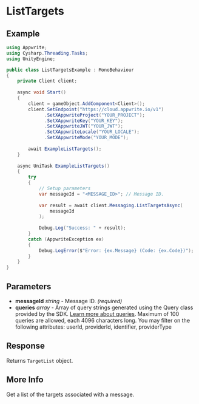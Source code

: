 # ListTargets

## Example

```csharp
using Appwrite;
using Cysharp.Threading.Tasks;
using UnityEngine;

public class ListTargetsExample : MonoBehaviour
{
    private Client client;
    
    async void Start()
    {
        client = gameObject.AddComponent<Client>();
        client.SetEndpoint("https://cloud.appwrite.io/v1")
              .SetXAppwriteProject("YOUR_PROJECT");
              .SetXAppwriteKey("YOUR_KEY");
              .SetXAppwriteJWT("YOUR_JWT");
              .SetXAppwriteLocale("YOUR_LOCALE");
              .SetXAppwriteMode("YOUR_MODE");
        
        await ExampleListTargets();
    }
    
    async UniTask ExampleListTargets()
    {
        try
        {
            // Setup parameters
            var messageId = "<MESSAGE_ID>"; // Message ID.
            
            var result = await client.Messaging.ListTargetsAsync(
                messageId
            );
            
            Debug.Log("Success: " + result);
        }
        catch (AppwriteException ex)
        {
            Debug.LogError($"Error: {ex.Message} (Code: {ex.Code})");
        }
    }
}
```

## Parameters

- **messageId** *string* - Message ID. *(required)*
- **queries** *array* - Array of query strings generated using the Query class provided by the SDK. [Learn more about queries](https://appwrite.io/docs/queries). Maximum of 100 queries are allowed, each 4096 characters long. You may filter on the following attributes: userId, providerId, identifier, providerType

## Response

Returns `TargetList` object.
## More Info

Get a list of the targets associated with a message.
